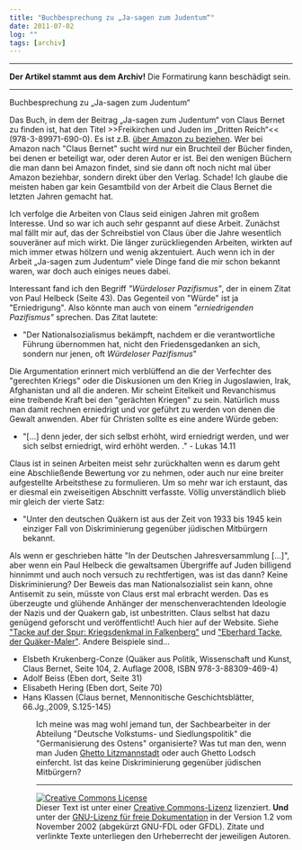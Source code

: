 ```yaml
---
title: "Buchbesprechung zu „Ja-sagen zum Judentum“"
date: 2011-07-02
log: ""
tags: [archiv]
---
```

<hr><b>Der Artikel stammt aus dem Archiv!</b> Die Formatirung kann beschädigt sein.<hr>
Buchbesprechung zu „Ja-sagen zum Judentum“

Das Buch, in dem der Beitrag „Ja-sagen zum Judentum“ von Claus Bernet zu finden ist, hat den Titel >>Freikirchen und Juden im „Dritten Reich“<< (978-3-89971-690-0). Es ist z.B. <a href="http://www.amazon.de/Freikirchen-Juden-%C2%BBDritten-Reich%C2%AB-Instrumentalisierte/dp/3899716906/ref=sr_1_fkmr0_1?ie=UTF8&qid=1309615320&sr=8-1-fkmr0">über Amazon zu beziehen</a>. Wer bei Amazon nach "Claus Bernet" sucht wird nur ein Bruchteil der Bücher finden, bei denen er beteiligt war, oder deren Autor er ist. Bei den wenigen Büchern die man dann bei Amazon findet, sind sie dann oft noch nicht mal über Amazon beziehbar, sondern direkt über den Verlag. Schade! Ich glaube die meisten haben gar kein Gesamtbild von der Arbeit die Claus Bernet die letzten Jahren gemacht hat. 

Ich verfolge die Arbeiten von Claus seid einigen Jahren mit großem Interesse. Und so war ich auch sehr gespannt auf diese Arbeit. Zunächst mal fällt mir auf, das der Schreibstiel von Claus über die Jahre wesentlich souveräner auf mich wirkt. Die länger zurückliegenden Arbeiten, wirkten auf mich immer etwas hölzern und wenig akzentuiert. Auch wenn ich in der Arbeit „Ja-sagen zum Judentum“ viele Dinge fand die mir schon bekannt waren, war doch auch einiges neues dabei.

Interessant fand ich den Begriff <i>"Würdeloser Pazifismus"</i>, der in einem Zitat von Paul Helbeck (Seite 43). Das Gegenteil von "Würde" ist ja "Erniedrigung". Also könnte man auch von einem <i>"erniedrigenden  Pazifismus"</i> sprechen. Das Zitat lautete:

<ul><li>"Der Nationalsozialismus bekämpft, nachdem er die verantwortliche Führung übernommen hat, nicht den Friedensgedanken an sich, sondern nur jenen, oft <i>Würdeloser Pazifismus</i>"</li></ul>

Die Argumentation erinnert mich verblüffend an die der Verfechter des "gerechten Kriegs" oder die Diskusionen um den Krieg in Jugoslawien, Irak, Afghanistan und all die anderen. Mir scheint Eitelkeit und Revanchismus eine treibende Kraft bei den "gerächten Kriegen" zu sein. Natürlich muss man damit rechnen erniedrigt und vor geführt zu werden von denen die Gewalt anwenden. Aber für Christen sollte es eine andere Würde geben:

<ul><li>"[...] denn jeder, der sich selbst erhöht, wird erniedrigt werden, und wer sich selbst erniedrigt, wird erhöht werden. ." - Lukas 14.11</li></ul>

Claus ist in seinen Arbeiten meist sehr zurückhalten wenn es darum geht eine Abschließende Bewertung vor zu nehmen, oder auch nur eine breiter aufgestellte Arbeitsthese zu formulieren. Um so mehr war ich erstaunt, das er diesmal ein zweiseitigen Abschnitt verfasste. Völlig unverständlich blieb mir gleich der vierte Satz:
<ul><li>"Unter den deutschen Quäkern ist aus der Zeit von 1933 bis 1945 kein einziger Fall von Diskriminierung gegenüber jüdischen Mitbürgern bekannt.</li></ul>
Als wenn er geschrieben hätte "In der Deutschen Jahresversammlung [...]", aber wenn ein Paul Helbeck die gewaltsamen Übergriffe auf Juden billigend hinnimmt und auch noch versuch zu rechtfertigen, was ist das dann? Keine Diskriminierung? Der Beweis das man Nationalsozialist sein kann, ohne Antisemit zu sein, müsste von Claus erst mal erbracht werden. Das es überzeugte und glühende Anhänger der menschenverachtenden Ideologie der Nazis und der Quakern gab, ist unbestritten. Claus selbst hat dazu genügend geforscht und veröffentlicht! Auch hier auf der Website. Siehe <a href="http://www.the-independent-friend.de/?q=node/668">"Tacke auf der Spur: Kriegsdenkmal in Falkenberg"</a> und <a href="http://www.the-independent-friend.de/?q=node/656">"Eberhard Tacke, der Quäker-Maler"</a>. Andere Beispiele sind...
<ul>
<li>Elsbeth Krukenberg-Conze (Quäker aus Politik, Wissenschaft und Kunst, Claus Bernet, Seite 104, 2. Auflage 2008, ISBN 978-3-88309-469-4)</li>
<li>Adolf Beiss (Eben dort, Seite 31)</li>
<li>Elisabeth Hering (Eben dort, Seite 70)</li>
<li>Hans Klassen (Claus bernet, Mennonitische Geschichtsblätter, 66.Jg.,2009, S.125-145)</li>
<ul>
Ich meine was mag wohl jemand tun, der Sachbearbeiter in der Abteilung "Deutsche Volkstums- und Siedlungspolitik" die  "Germanisierung des Ostens" organisierte? Was tut man den, wenn man Juden <a href="http://de.wikipedia.org/wiki/Ghetto_Litzmannstadt">Ghetto Litzmannstadt</a> oder auch Ghetto Lodsch einfercht. Ist das keine Diskriminierung gegenüber jüdischen Mitbürgern?


<hr />
<a href="http://creativecommons.org/licenses/by-sa/3.0/de/" rel="license"><img src="http://i.creativecommons.org/l/by-sa/3.0/de/88x31.png" style="border-width: 0pt;" alt="Creative Commons License" /></a><br />
Dieser <span rel="dc:type" href="http://purl.org/dc/dcmitype/Text" xmlns:dc="http://purl.org/dc/elements/1.1/">Text</span> ist unter einer <a href="http://creativecommons.org/licenses/by-sa/3.0/de/" rel="license">Creative Commons-Lizenz</a> lizenziert. <b>Und</b> unter der <a href="http://de.wikipedia.org/wiki/GFDL">GNU-Lizenz f&uuml;r freie Dokumentation</a> in der Version 1.2 vom November 2002 (abgek&uuml;rzt GNU-FDL oder GFDL). Zitate und verlinkte Texte unterliegen den Urheberrecht der jeweiligen Autoren.


